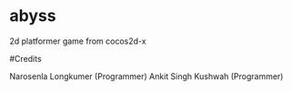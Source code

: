 # abyss

2d platformer game from cocos2d-x

#Credits

Narosenla Longkumer (Programmer)
Ankit Singh Kushwah (Programmer)

